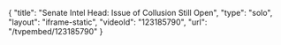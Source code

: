 {
    "title": "Senate Intel Head: Issue of Collusion Still Open",
    "type": "solo",
    "layout": "iframe-static",
    "videoId": "123185790",
    "url": "\/tvpembed\/123185790"
}